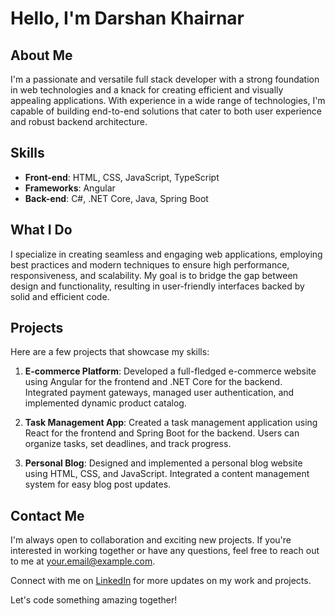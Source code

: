 # Hello, I'm Darshan Khairnar

## About Me

I'm a passionate and versatile full stack developer with a strong foundation in web technologies and a knack for creating efficient and visually appealing applications. With experience in a wide range of technologies, I'm capable of building end-to-end solutions that cater to both user experience and robust backend architecture.

## Skills

- **Front-end**: HTML, CSS, JavaScript, TypeScript
- **Frameworks**: Angular
- **Back-end**: C#, .NET Core, Java, Spring Boot

## What I Do

I specialize in creating seamless and engaging web applications, employing best practices and modern techniques to ensure high performance, responsiveness, and scalability. My goal is to bridge the gap between design and functionality, resulting in user-friendly interfaces backed by solid and efficient code.

## Projects

Here are a few projects that showcase my skills:

1. **E-commerce Platform**: Developed a full-fledged e-commerce website using Angular for the frontend and .NET Core for the backend. Integrated payment gateways, managed user authentication, and implemented dynamic product catalog.
   
2. **Task Management App**: Created a task management application using React for the frontend and Spring Boot for the backend. Users can organize tasks, set deadlines, and track progress.

3. **Personal Blog**: Designed and implemented a personal blog website using HTML, CSS, and JavaScript. Integrated a content management system for easy blog post updates.

## Contact Me

I'm always open to collaboration and exciting new projects. If you're interested in working together or have any questions, feel free to reach out to me at [your.email@example.com](mailto:your.email@example.com).

Connect with me on [LinkedIn](https://www.linkedin.com/in/yourusername) for more updates on my work and projects.

Let's code something amazing together!
